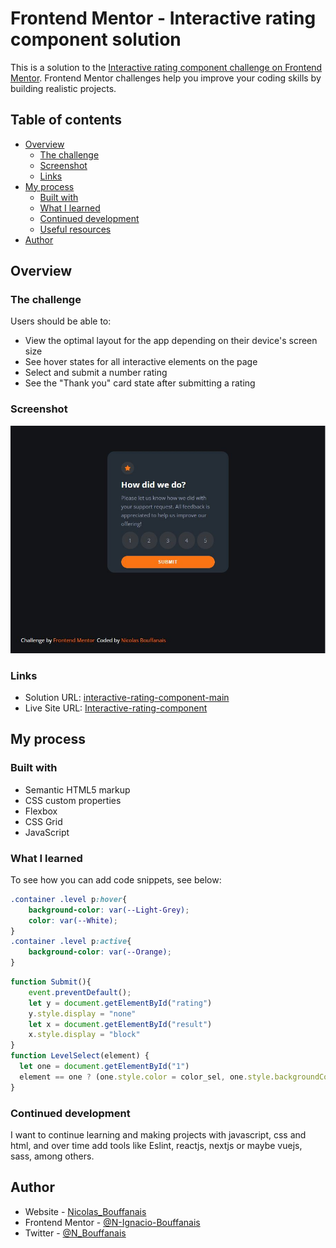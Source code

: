 # Frontend Mentor - Interactive rating component solution

This is a solution to the [Interactive rating component challenge on Frontend Mentor](https://www.frontendmentor.io/challenges/interactive-rating-component-koxpeBUmI). Frontend Mentor challenges help you improve your coding skills by building realistic projects. 

## Table of contents

- [Overview](#overview)
  - [The challenge](#the-challenge)
  - [Screenshot](#screenshot)
  - [Links](#links)
- [My process](#my-process)
  - [Built with](#built-with)
  - [What I learned](#what-i-learned)
  - [Continued development](#continued-development)
  - [Useful resources](#useful-resources)
- [Author](#Author)

## Overview

### The challenge

Users should be able to:

- View the optimal layout for the app depending on their device's screen size
- See hover states for all interactive elements on the page
- Select and submit a number rating
- See the "Thank you" card state after submitting a rating

### Screenshot

![Solution](./images/solution.JPG)

### Links

- Solution URL: [interactive-rating-component-main](https://github.com/N-Ignacio-Bouffanais/interactive-rating-component-main)
- Live Site URL: [Interactive-rating-component](https://n-ignacio-bouffanais.github.io/interactive-rating-component-main/)

## My process

### Built with

- Semantic HTML5 markup
- CSS custom properties
- Flexbox
- CSS Grid
- JavaScript

### What I learned

To see how you can add code snippets, see below:

```css
.container .level p:hover{
    background-color: var(--Light-Grey);
    color: var(--White);
}
.container .level p:active{
    background-color: var(--Orange);
}
```
```js
function Submit(){
    event.preventDefault();
    let y = document.getElementById("rating")
    y.style.display = "none"
    let x = document.getElementById("result")
    x.style.display = "block"
}
function LevelSelect(element) {
  let one = document.getElementById("1")
  element == one ? (one.style.color = color_sel, one.style.backgroundColor = bgcolor_sel) : (one.style.color = color_unselect, one.style.backgroundColor = bgcolor_unselect)
}
```

### Continued development

I want to continue learning and making projects with javascript, css and html, and over time add tools like Eslint, reactjs, nextjs or maybe vuejs, sass, among others.

## Author

- Website - [Nicolas_Bouffanais](https://n-ignacio-bouffanais.github.io/Nicolas_Bouffanais/src/)
- Frontend Mentor - [@N-Ignacio-Bouffanais](https://www.frontendmentor.io/profile/N-Ignacio-Bouffanais)
- Twitter - [@N_Bouffanais](https://twitter.com/N_Bouffanais)

